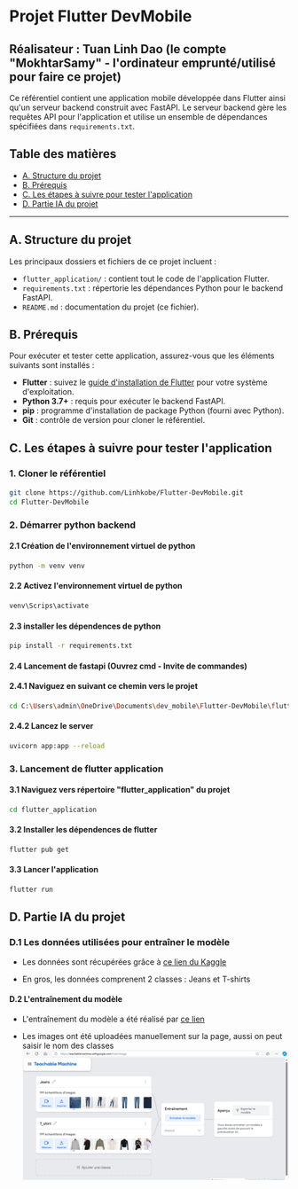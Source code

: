 # Projet Flutter DevMobile

## Réalisateur : Tuan Linh Dao (le compte "MokhtarSamy" - l'ordinateur emprunté/utilisé pour faire ce projet)

Ce référentiel contient une application mobile développée dans Flutter ainsi qu'un serveur backend construit avec FastAPI. Le serveur backend gère les requêtes API pour l'application et utilise un ensemble de dépendances spécifiées dans `requirements.txt`.

## Table des matières
- [A. Structure du projet](#a-structure-du-projet)
- [B. Prérequis](#b-prerequis)
- [C. Les étapes à suivre pour tester l'application](#c-les-etapes-a-suivre-pour-tester-lapplication)
- [D. Partie IA du projet](#d-partie-ia-du-projet)
---

## A. Structure du projet

Les principaux dossiers et fichiers de ce projet incluent :
- `flutter_application/` : contient tout le code de l'application Flutter.
- `requirements.txt` : répertorie les dépendances Python pour le backend FastAPI.
- `README.md` : documentation du projet (ce fichier).

## B. Prérequis

Pour exécuter et tester cette application, assurez-vous que les éléments suivants sont installés :

- **Flutter** : suivez le [guide d'installation de Flutter](https://flutter.dev/docs/get-started/install) pour votre système d'exploitation.
- **Python 3.7+** : requis pour exécuter le backend FastAPI.
- **pip** : programme d'installation de package Python (fourni avec Python).
- **Git** : contrôle de version pour cloner le référentiel.

## C. Les étapes à suivre pour tester l'application

### 1. Cloner le référentiel

```bash
git clone https://github.com/Linhkobe/Flutter-DevMobile.git
cd Flutter-DevMobile
```

### 2. Démarrer python backend

#### 2.1 Création de l'environnement virtuel de python

```bash
python -m venv venv
```

#### 2.2 Activez l'environnement virtuel de python

```bash
venv\Scrips\activate
``` 

#### 2.3 installer les dépendences de python

```bash
pip install -r requirements.txt 
```

#### 2.4 Lancement de fastapi (Ouvrez cmd - Invite de commandes)

#### 2.4.1 Naviguez en suivant ce chemin vers le projet

```bash
cd C:\Users\admin\OneDrive\Documents\dev_mobile\Flutter-DevMobile\flutter_application 
```
#### 2.4.2 Lancez le server
```bash
uvicorn app:app --reload
```

### 3. Lancement de flutter application

#### 3.1 Naviguez vers répertoire "flutter_application" du projet
```bash
cd flutter_application
```

#### 3.2 Installer les dépendences de flutter
```bash
flutter pub get 
```

#### 3.3 Lancer l'application
```bash
flutter run
```
## D. Partie IA du projet

### D.1 Les données utilisées pour entraîner le modèle

- Les données sont récupérées grâce à [ce lien du Kaggle](https://www.kaggle.com/datasets/sunnykusawa/cloth-dataset/data)

- En gros, les données comprenent 2 classes : Jeans et T-shirts

#### D.2 L'entraînement du modèle
- L'entraînement du modèle a été réalisé par [ce lien](https://teachablemachine.withgoogle.com/train)

- Les images ont été uploadées manuellement sur la page, aussi on peut saisir le nom des classes
![alt text](image.png)